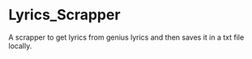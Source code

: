 # Lyrics_Scrapper

A scrapper to get lyrics from genius lyrics and then saves it in a txt file locally.
